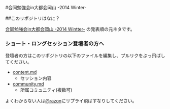 #合同勉強会in大都会岡山 -2014 Winter-

##このリポジトリはなに？

[合同勉強会in大都会岡山 -2014 Wintter-](http://gbdaitokai.doorkeeper.jp/events/15289) の発表順の元ネタです。  

### ショート・ロングセッション登壇者の方へ
登壇者の方はこのリポジトリの以下のファイルを編集し、プルリクをぶっ飛ばしてください。

- [content.md](https://github.com/gbdaitokai/gbdaitokai2014winter/blob/master/content.md)
  * セッション内容
- [community.md](https://github.com/gbdaitokai/gbdaitokai2014winter/blob/master/community.md)
  * 所属コミュニティ(複数可)

よくわからない人は[@razon](https://twitter.com/razon)にリプライ飛ばすなりしてください。
